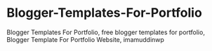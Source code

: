# Blogger-Templates-For-Portfolio
Blogger Templates For Portfolio, free blogger templates for portfolio, Blogger Template For Portfolio Website, imamuddinwp
